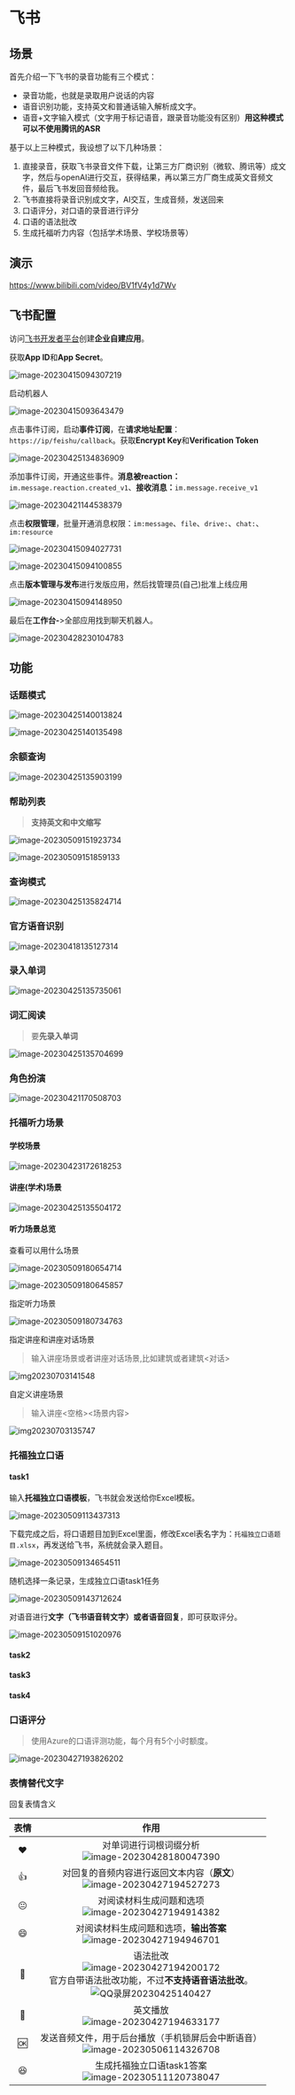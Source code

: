 # 飞书

## 场景

首先介绍一下飞书的录音功能有三个模式：

- 录音功能，也就是录取用户说话的内容
- 语音识别功能，支持英文和普通话输入解析成文字。
- 语音+文字输入模式（文字用于标记语音，跟录音功能没有区别）**用这种模式可以不使用腾讯的ASR**

基于以上三种模式，我设想了以下几种场景：

1. 直接录音，获取飞书录音文件下载，让第三方厂商识别（微软、腾讯等）成文字，然后与openAI进行交互，获得结果，再以第三方厂商生成英文音频文件，最后飞书发回音频给我。 
2. 飞书直接将录音识别成文字，AI交互，生成音频，发送回来
3. 口语评分，对口语的录音进行评分
4. 口语的语法批改
5. 生成托福听力内容（包括学术场景、学校场景等）

## 演示

https://www.bilibili.com/video/BV1fV4y1d7Wv

## 飞书配置

访问[飞书开发者平台](https://open.feishu.cn/app?lang=zh-CN)创建**企业自建应用**。

获取**App ID**和**App Secret**。

![image-20230415094307219](img/image-20230415094307219.png)

启动机器人

![image-20230415093643479](img/image-20230415093643479.png)



点击事件订阅，启动**事件订阅**，在**请求地址配置**：`https://ip/feishu/callback`。获取**Encrypt Key**和**Verification Token**

![image-20230425134836909](img/image-20230425134836909.png)

添加事件订阅，开通这些事件。**消息被reaction：**`im.message.reaction.created_v1`、**接收消息：**`im.message.receive_v1`

![image-20230421144538379](img/image-20230421144538379.png)

点击**权限管理**，批量开通消息权限：`im:message`、`file`、`drive:`、`chat:`、`im:resource`

![image-20230415094027731](img/image-20230415094027731.png)

![image-20230415094100855](img/image-20230415094100855.png)

点击**版本管理与发布**进行发版应用，然后找管理员(自己)批准上线应用

![image-20230415094148950](img/image-20230415094148950.png)

最后在**工作台-**>全部应用找到聊天机器人。

![image-20230428230104783](img/image-20230428230104783.png)



## 功能

### 话题模式

![image-20230425140013824](img/image-20230425140013824.png)

![image-20230425140135498](img/image-20230425140135498.png)



### 余额查询

![image-20230425135903199](img/image-20230425135903199.png)

### 帮助列表

> **支持英文和中文缩写**

![image-20230509151923734](img/image-20230509151923734.png)



![image-20230509151859133](img/image-20230509151859133.png)

### 查询模式

![image-20230425135824714](img/image-20230425135824714.png)

### 官方语音识别

![image-20230418135127314](img/image-20230418135127314.png)



### 录入单词

![image-20230425135735061](img/image-20230425135735061.png)

### 词汇阅读

> 要**先录入单词**

![image-20230425135704699](img/image-20230425135704699.png)



### 角色扮演

![image-20230421170508703](img/image-20230421170508703.png)

### 托福听力场景

#### 学校场景
![image-20230423172618253](img/image-20230423172618253.png)


#### 讲座(学术)场景
![image-20230425135504172](img/image-20230425135504172.png)

#### 听力场景总览

查看可以用什么场景

![image-20230509180654714](img/image-20230509180654714.png)



![image-20230509180645857](img/image-20230509180645857.png)

指定听力场景

![image-20230509180734763](img/image-20230509180734763.png)


指定讲座和讲座对话场景
> 输入讲座场景或者讲座对话场景,比如建筑或者建筑<对话>

![img20230703141548](img/img20230703141548.png)

自定义讲座场景
> 输入讲座<空格><场景内容>

![img20230703135747](img/img20230703135747.jpg)

### 托福独立口语

#### task1

输入**托福独立口语模板**，飞书就会发送给你Excel模板。

![image-20230509113437313](img/image-20230509113437313.png)

下载完成之后，将口语题目加到Excel里面，修改Excel表名字为：`托福独立口语题目.xlsx`，再发送给飞书，系统就会录入题目。

![image-20230509134654511](img/image-20230509134654511.png)

随机选择一条记录，生成独立口语task1任务

![image-20230509143712624](img/image-20230509143712624.png)

对语音进行**文字（飞书语音转文字）或者语音回复**，即可获取评分。

![image-20230509151020976](img/image-20230509151020976.png)





#### task2

#### task3

#### task4

### 口语评分

> 使用Azure的口语评测功能，每个月有5个小时额度。

![image-20230427193826202](img/image-20230427193826202.png)



### 表情替代文字

回复表情含义

|      表情      |                             作用                             |
| :------------: | :----------------------------------------------------------: |
|    :heart:     | 对单词进行词根词缀分析<br />![image-20230428180047390](img/image-20230428180047390.png) |
|      :+1:      | 对回复的音频内容进行返回文本内容（**原文**）<br />![image-20230427194527273](img/image-20230427194527273.png) |
| :neutral_face: | 对阅读材料生成问题和选项<br />![image-20230427194914382](img/image-20230427194914382.png) |
|    :smile:     | 对阅读材料生成问题和选项，**输出答案**<br />![image-20230427194946701](img/image-20230427194946701.png) |
|     :pray:     | 语法批改<br />![image-20230427194200172](img/image-20230427194200172.png)<br />官方自带语法批改功能，不过**不支持语音语法批改**。<br />![QQ录屏20230425140427](img/20230425140427.gif) |
|    :muscle:    | 英文播放<br />![image-20230427194633177](img/image-20230427194633177.png) |
|      :ok:      | 发送音频文件，用于后台播放（手机锁屏后会中断语音）<br />![image-20230506114326708](img/image-20230506114326708.png) |
|   :laughing:   | 生成托福独立口语task1答案<br />![image-20230511120738047](img/image-20230511120738047.png) |

